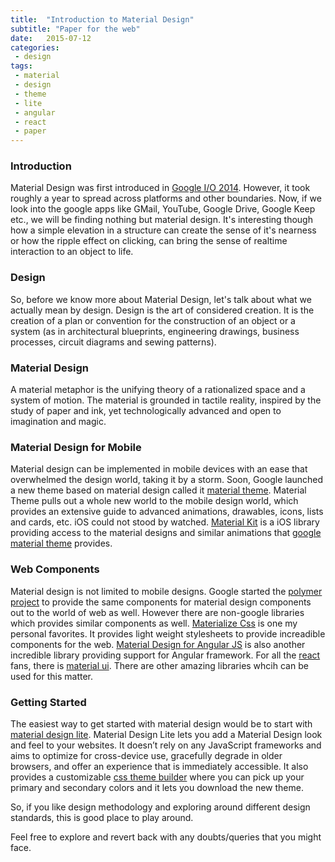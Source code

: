```yaml
---
title:  "Introduction to Material Design"
subtitle: "Paper for the web"
date:   2015-07-12
categories:
 - design
tags:
 - material
 - design
 - theme
 - lite
 - angular
 - react
 - paper
---
```

### Introduction

Material Design was first introduced in [Google I/O 2014][google_io]. However, it took roughly a year to spread across platforms and other boundaries. Now, if we look into the google apps like GMail, YouTube, Google Drive, Google Keep etc., we will be finding nothing but material design. It's interesting though how a simple elevation in a structure can create the sense of it's nearness or how the ripple effect on clicking, can bring the sense of realtime interaction to an object to life.

### Design

So, before we know more about Material Design, let's talk about what we actually mean by design. Design is the art of considered creation. It is the creation of a plan or convention for the construction of an object or a system (as in architectural blueprints, engineering drawings, business processes, circuit diagrams and sewing patterns).

### Material Design

A material metaphor is the unifying theory of a rationalized space and a system of motion. The material is grounded in tactile reality, inspired by the study of paper and ink, yet technologically advanced and open to imagination and magic.

### Material Design for Mobile

Material design can be implemented in mobile devices with an ease that overwhelmed the design world, taking it by a storm. Soon, Google launched a new theme based on material design called it [material theme][material_theme]. Material Theme pulls out a whole new world to the mobile design world, which provides an extensive guide to advanced animations, drawables, icons, lists and cards, etc. iOS could not stood by watched. [Material Kit][material_kit] is a iOS library providing access to the material designs and similar animations that [google material theme][material_theme] provides.

### Web Components

Material design is not limited to mobile designs. Google started the [polymer project][polymer_project] to provide the same components for material design components out to the world of web as well. However there are non-google libraries which provides similar components as well. [Materialize Css][materializecss] is one my personal favorites. It provides light weight stylesheets to provide increadible components for the web. [Material Design for Angular JS][angular_material] is also another incredible library providing support for Angular framework. For all the [react][react] fans, there is [material ui][react_polymer]. There are other amazing libraries whcih can be used for this matter.

### Getting Started

The easiest way to get started with material design would be to start with [material design lite][md_lite]. Material Design Lite lets you add a Material Design look and feel to your websites. It doesn’t rely on any JavaScript frameworks and aims to optimize for cross-device use, gracefully degrade in older browsers, and offer an experience that is immediately accessible. It also provides a customizable [css theme builder][lite_css_theme] where you can pick up your primary and secondary colors and it lets you download the new theme.

So, if you like design methodology and exploring around different design standards, this is good place to play around.

Feel free to explore and revert back with any doubts/queries that you might face.



[google_io]: https://www.google.com/events/io/io14videos/79edef8b-96d4-e311-b297-00155d5066d7
[material_theme]: https://developer.android.com/design/material/index.html
[material_kit]: https://github.com/nghialv/MaterialKit
[polymer_project]: https://www.polymer-project.org/1.0/
[materializecss]: http://materializecss.com/
[angular_material]: https://material.angularjs.org/latest/#/
[react_polymer]: http://material-ui.com/#/
[react]: http://facebook.github.io/react/
[md_lite]: http://www.getmdl.io/
[lite_css_theme]: http://www.getmdl.io/customize/index.html
